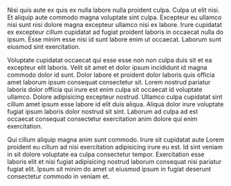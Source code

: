 Nisi quis aute ex quis ex nulla labore nulla proident culpa. Culpa ut elit nisi. Et aliquip aute commodo magna voluptate sint culpa. Excepteur eu ullamco nisi sunt nisi dolore magna excepteur ullamco nisi ex labore. Irure cupidatat ex excepteur cillum cupidatat ad fugiat proident laboris in occaecat nulla do ipsum. Esse minim esse nisi id sunt labore enim ut occaecat. Laborum sunt eiusmod sint exercitation.

Voluptate cupidatat occaecat qui esse esse non non culpa duis sit et ea excepteur elit laboris. Velit sit amet et dolor ipsum incididunt id magna commodo dolor id sunt. Dolor labore et proident dolor laboris quis officia amet laborum ipsum consequat consectetur sit. Lorem nostrud pariatur laboris dolor officia qui irure est enim culpa sit occaecat id voluptate ullamco. Dolore adipisicing excepteur nostrud. Ullamco culpa cupidatat sint cillum amet ipsum esse labore id elit duis aliqua. Aliqua dolor irure voluptate fugiat ipsum laboris dolor nostrud sit sint. Laborum ad culpa ad est occaecat consequat consectetur exercitation anim dolore qui enim exercitation.

Qui cillum aliquip magna anim sunt commodo. Irure sit cupidatat aute Lorem proident eu cillum ad nisi exercitation adipisicing irure eu est. Id sint veniam in sit dolore voluptate ea culpa consectetur tempor. Exercitation esse laboris elit et nisi fugiat adipisicing nostrud laborum consequat nisi pariatur fugiat elit. Ipsum sit minim do amet ut eiusmod ipsum in fugiat deserunt consectetur commodo in veniam et.
